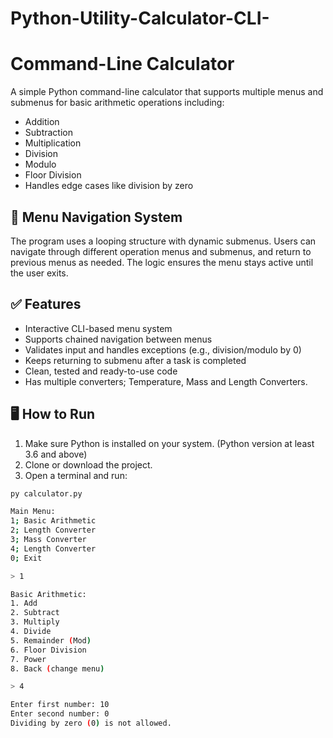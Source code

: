 # Python-Utility-Calculator-CLI-
# Command-Line Calculator

A simple Python command-line calculator that supports multiple menus and submenus for basic arithmetic operations including:

- Addition
- Subtraction
- Multiplication
- Division
- Modulo
- Floor Division
- Handles edge cases like division by zero

## 🔁 Menu Navigation System

The program uses a looping structure with dynamic submenus. Users can navigate through different operation menus and submenus, and return to previous menus as needed. The logic ensures the menu stays active until the user exits.

## ✅ Features

- Interactive CLI-based menu system
- Supports chained navigation between menus
- Validates input and handles exceptions (e.g., division/modulo by 0)
- Keeps returning to submenu after a task is completed
- Clean, tested and ready-to-use code
- Has multiple converters; Temperature, Mass and Length Converters.

## 🖥 How to Run

1. Make sure Python is installed on your system. (Python version at least 3.6 and above)
2. Clone or download the project.
3. Open a terminal and run: 

```bash
py calculator.py

Main Menu:
1; Basic Arithmetic
2; Length Converter
3; Mass Converter
4; Length Converter
0; Exit

> 1

Basic Arithmetic:
1. Add
2. Subtract
3. Multiply
4. Divide
5. Remainder (Mod)
6. Floor Division 
7. Power
8. Back (change menu)

> 4

Enter first number: 10  
Enter second number: 0  
Dividing by zero (0) is not allowed.